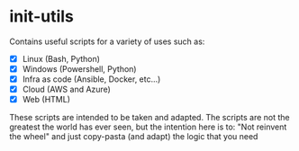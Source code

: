 # init-utils

Contains useful scripts for a variety of uses such as:

- [x] Linux (Bash, Python)
- [x] Windows (Powershell, Python)
- [x] Infra as code (Ansible, Docker, etc...)
- [x] Cloud (AWS and Azure)
- [x] Web (HTML)

These scripts are intended to be taken and adapted.
The scripts are not the greatest the world has ever seen, but the intention here is to: "Not reinvent the wheel" and just copy-pasta (and adapt) the logic that you need
